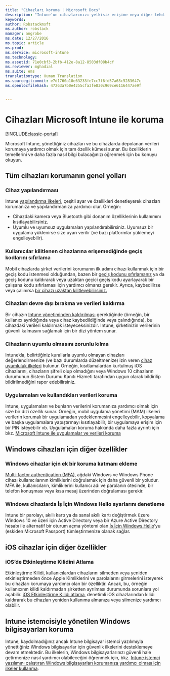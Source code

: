 ```yaml
---
title: "Cihazları koruma | Microsoft Docs"
description: "Intune’un cihazlarınızı yetkisiz erişime veya diğer tehditlere karşı korumanıza yardımcı olabileceği yollardan bazılarını öğrenin."
keywords: 
author: Robstackmsft
ms.author: robstack
manager: angrobe
ms.date: 12/27/2016
ms.topic: article
ms.prod: 
ms.service: microsoft-intune
ms.technology: 
ms.assetid: 71e0cbf3-2bfb-412e-8a12-8503df08b4cf
ms.reviewer: mghadial
ms.suite: ems
translationtype: Human Translation
ms.sourcegitcommit: e7d1760a10e63233fe7cc7f6fd57a68c5283647c
ms.openlocfilehash: 47263a7b0e4255cfa3fe830c969ce6116447ae9f


---
```


# <a name="protect-devices-with-microsoft-intune"></a>Cihazları Microsoft Intune ile koruma

[!INCLUDE[classic-portal](../includes/classic-portal.md)]

Microsoft Intune, yönettiğiniz cihazları ve bu cihazlarda depolanan verileri korumaya yardımcı olmak için tam özellik kümesi sunar. Bu özelliklerin temellerini ve daha fazla nasıl bilgi bulacağınızı öğrenmek için bu konuyu okuyun.

## <a name="general-ways-to-protect-all-devices"></a>Tüm cihazları korumanın genel yolları

### <a name="device-configuration"></a>Cihaz yapılandırması
Intune [yapılandırma ilkeleri](manage-settings-and-features-on-your-devices-with-microsoft-intune-policies.md), çeşitli ayar ve özellikleri denetleyerek cihazları korumanıza ve yapılandırmanıza yardımcı olur. Örneğin:
- Cihazdaki kamera veya Bluetooth gibi donanım özelliklerinin kullanımını kısıtlayabilirsiniz.
- Uyumlu ve uyumsuz uygulamaları yapılandırabilirsiniz. Uyumsuz bir uygulama yüklenirse size uyarı verilir (ve bazı platformlar yüklemeyi engelleyebilir).

### <a name="reset-passcodes-when-users-are-locked-out-of-their-devices"></a>Kullanıcılar kilitlenen cihazlarına erişemediğinde geçiş kodlarını sıfırlama
Mobil cihazlarda şirket verilerini korumanın ilk adımı cihazı kullanmak için bir geçiş kodu istenmesi olduğundan, bazen bir [geçiş kodunu sıfırlamanız](use-remote-lock-and-passcode-reset-in-microsoft-intune.md) ya da geçiş kodunu kaldırarak veya uzaktan geçici geçiş kodu ayarlayarak bir çalışana kodu sıfırlaması için yardımcı olmanız gerekir. Ayrıca, kaybedilirse veya çalınırsa [bir cihazı uzaktan kilitleyebilirsiniz.](use-remote-lock-and-passcode-reset-in-microsoft-intune.md)

### <a name="retire-devices-and-remove-data"></a>Cihazları devre dışı bırakma ve verileri kaldırma
Bir cihazın [Intune yönetiminden kaldırılması](retire-devices-from-microsoft-intune-management.md) gerektiğinde (örneğin, bir kullanıcı ayrıldığında veya cihaz kaybedildiğinde veya çalındığında), bu cihazdaki verileri kaldırmak isteyeceksinizdir. Intune, şirketinizin verilerinin güvenli kalmasını sağlamak için bir dizi yöntem sunar.

### <a name="require-devices-to-be-compliant"></a>Cihazların uyumlu olmasını zorunlu kılma
Intune’da, belirttiğiniz kurallarla uyumlu olmayan cihazları değerlendirmenize (ve bazı durumlarda düzeltmenize) izin veren [cihaz uyumluluk ilkeleri](introduction-to-device-compliance-policies-in-microsoft-intune.md) bulunur. Örneğin, kısıtlamalardan kurtulmuş iOS cihazlarını, cihazların şifreli olup olmadığını veya Windows 10 cihazların durumunun Sistem Durumu Kanıtı Hizmeti tarafından uygun olarak bildirilip bildirilmediğini rapor edebilirsiniz.

### <a name="protect-apps-and-the-data-they-use"></a>Uygulamaları ve kullandıkları verileri koruma
Intune, uygulamaları ve bunların verilerini korumanıza yardımcı olmak için size bir dizi özellik sunar. Örneğin, mobil uygulama yönetimi (MAM) ilkeleri verilerin korumalı bir uygulamadan yedeklenmesini engelleyebilir, kopyalama ve başka uygulamalara yapıştırmayı kısıtlayabilir, bir uygulamaya erişim için bir PIN isteyebilir vb. Uygulamaları koruma hakkında daha fazla ayrıntı için bkz. [Microsoft Intune ile uygulamalar ve verileri koruma](protect-apps-and-data-with-microsoft-intune.md)

## <a name="further-capabilities-for-windows-devices"></a>Windows cihazları için diğer özellikler

### <a name="add-an-additional-layer-of-protection-to-windows-devices"></a>Windows cihazlar için ek bir koruma katmanı ekleme
[Multi-factor authentication (MFA)](protect-windows-devices-with-multi-factor-authentication.md), ağdaki Windows ve Windows Phone cihazı kullanıcılarının kimliklerini doğrulamak için daha güvenli bir yoludur.  MFA ile, kullanıcıların, kimliklerini kullanıcı adı ve parolanın ötesinde, bir telefon konuşması veya kısa mesaj üzerinden doğrulaması gerekir.

### <a name="control-windows-hello-for-business-settings-on-windows-devices"></a>Windows cihazlarda İş İçin Windows Hello ayarlarını denetleme
Intune bir parolayı, akıllı kartı ya da sanal akıllı kartı değiştirmek üzere Windows 10 ve üzeri için Active Directory veya bir Azure Active Directory hesabı ile alternatif bir oturum açma yöntemi olan [İş İçin Windows Hello](control-microsoft-passport-settings-on-devices-with-microsoft-intune.md)’yu (eskiden Microsoft Passport) tümleştirmenize olanak sağlar.

## <a name="further-capabilities-for-ios-devices"></a>iOS cihazlar için diğer özellikler

### <a name="bypass-activation-lock-on-ios-devices"></a>iOS’de Etkinleştirme Kilidini Atlama
Etkinleştirme Kilidi, kullanıcılardan cihazlarını silmeden veya yeniden etkinleştirmeden önce Apple Kimliklerini ve parolalarını girmelerini isteyerek bu cihazları korumaya yardımcı olan bir özelliktir. Ancak, bu, örneğin kullanıcının kilidi kaldırmadan şirketten ayrılması durumunda sorunlara yol açabilir. [iOS Etkinleştirme Kilidi atlama](help-protect-ios-devices-with-activation-lock-bypass-for-microsoft-intune.md), denetimli iOS cihazlarından kilidi kaldırarak bu cihazları yeniden kullanıma almanıza veya silmenize yardımcı olabilir.



## <a name="protect-windows-pcs-managed-with-the-intune-client"></a>Intune istemcisiyle yönetilen Windows bilgisayarları koruma
Intune, kaydolmadığınız ancak Intune bilgisayar istemci yazılımıyla yönettiğiniz Windows bilgisayarlar için güvenlik ilkelerini desteklemeye devam etmektedir. Bu ilkelerin, Windows bilgisayarlarınızı güvenli hale getirmenize nasıl yardımcı olabileceğini öğrenmek için, bkz. [Intune istemci yazılımını çalıştıran Windows bilgisayarları korumanıza yardımcı olması için ilkeler kullanma](policies-to-protect-windows-pcs-in-microsoft-intune.md).



<!--HONumber=Dec16_HO5-->


